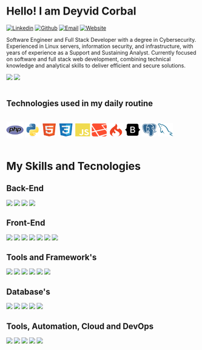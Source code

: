 # Hello! I am Deyvid Corbal

[![Linkedin](https://img.shields.io/badge/-LinkedIn-blue?style=flat&logo=Linkedin&logoColor=white)](https://www.linkedin.com/in/deyvidcorbal/)
[![Github](https://img.shields.io/badge/-Github-000?style=flat&logo=Github&logoColor=white)](https://github.com/deyvidcn)
[![Email](https://img.shields.io/badge/-Email-%23333?style=flat&logo=Microsoft-Outlook&logoColor=white)](mailto:contact@deyvidcorbal.live)
[![Website](https://img.shields.io/badge/website-000000?style=for-the-flat&logo=About.me&logoColor=white)](https://deyvidcorbal.live)

Software Engineer and Full Stack Developer with a degree in Cybersecurity. Experienced in Linux servers, information security, and infrastructure, with years of experience as a Support and Sustaining Analyst. Currently focused on software and full stack web development, combining technical knowledge and analytical skills to deliver efficient and secure solutions.


<div >
<img height="180em" src="https://github-readme-stats.vercel.app/api?username=deyvidcn&include_all_commits=true&count_private=true&show_icons=true&theme=dark">
<img height="180em" src="https://github-readme-stats.vercel.app/api/top-langs/?username=deyvidcn&langs_count=12&size_weight=0.5&count_weight=0.5&layout=compact&theme=dark&hide=hack">
</div><br/>

## Technologies used in my daily routine

<div style="display: inline_block"><br />
<img align="center" alt="PHP" height="45" width="45" src="https://raw.githubusercontent.com/devicons/devicon/master/icons/php/php-original.svg">
<img align="center" alt="Python" height="40" width="40" src="https://raw.githubusercontent.com/devicons/devicon/master/icons/python/python-original.svg">
<img align="center" alt="HTML" height="35" width="40" src="https://raw.githubusercontent.com/devicons/devicon/master/icons/html5/html5-original.svg">
<img align="center" alt="CSS" height="35" width="40" src="https://raw.githubusercontent.com/devicons/devicon/master/icons/css3/css3-original.svg">
<img align="center" alt="Js" height="35" width="40" src="https://raw.githubusercontent.com/devicons/devicon/master/icons/javascript/javascript-plain.svg">
<img align="center" alt="Laravel" height="35" width="40" src="https://raw.githubusercontent.com/devicons/devicon/master/icons/laravel/laravel-plain.svg">
<img align="center" alt="CodeIgniter" height="35" width="40" src="https://raw.githubusercontent.com/devicons/devicon/master/icons/codeigniter/codeigniter-plain.svg">
<img align="center" alt="Bootstrap" height="40" width="40" src="https://raw.githubusercontent.com/devicons/devicon/master/icons/bootstrap/bootstrap-plain.svg">
<img align="center" alt="PostgreSql" height="35" width="40" src="https://raw.githubusercontent.com/devicons/devicon/master/icons/postgresql/postgresql-plain.svg">
<img align="center" alt="MySql" height="35" width="40" src="https://raw.githubusercontent.com/devicons/devicon/master/icons/mysql/mysql-plain.svg">
</div><br />

# My Skills and Tecnologies

## Back-End

<div>
<img src="https://img.shields.io/badge/Python-blue?style=for-the-badge&logo=python&logoColor=FFD43B" />
<img src="https://img.shields.io/badge/php-777BB4?style=for-the-badge&logo=php&logoColor=white" />
<img src="https://img.shields.io/badge/C%23-purple?style=for-the-badge&logo=csharp&logoColor=white" />
<img src="https://img.shields.io/badge/C-00599C?style=for-the-badge&logo=c&logoColor=white" />
</div>

## Front-End

<div>
<img src="https://img.shields.io/badge/HTML5-E34F26?style=for-the-badge&logo=html5&logoColor=white" />
<img src="https://img.shields.io/badge/CSS3-1572B6?style=for-the-badge&logo=css3&logoColor=white" />
<img src="https://img.shields.io/badge/JavaScript-FFD43B?style=for-the-badge&logo=javascript&logoColor=000" />
<img src="https://img.shields.io/badge/Bootstrap-563D7C?style=for-the-badge&logo=bootstrap&logoColor=white" />
<img src="https://img.shields.io/badge/Tailwind_CSS-38B2AC?style=for-the-badge&logo=tailwind-css&logoColor=white" />
<img src="https://img.shields.io/badge/Sass-CC6699?style=for-the-badge&logo=sass&logoColor=white" />
<img src="https://img.shields.io/badge/jQuery-0769AD?style=for-the-badge&logo=jquery&logoColor=white" />
</div>

## Tools and Framework's

<div>
<img src="https://img.shields.io/badge/Laravel-FF2D20?style=for-the-badge&logo=laravel&logoColor=white" />
<img src="https://img.shields.io/badge/Codeigniter-white?style=for-the-badge&logo=codeigniter&logoColor=EF4223" />
<img src="https://img.shields.io/badge/Flask-000000?style=for-the-badge&logo=flask&logoColor=white" />
<img src="https://img.shields.io/badge/Django-092E20?style=for-the-badge&logo=django&logoColor=green" />
<img src="https://img.shields.io/badge/.NET-512BD4?style=for-the-badge&logo=dotnet&logoColor=white" />
<img src="https://img.shields.io/badge/Swagger-85EA2D?style=for-the-badge&logo=Swagger&logoColor=white" />
</div>

## Database's

<div>
<img src="https://img.shields.io/badge/PostgreSQL-316192?style=for-the-badge&logo=postgresql&logoColor=white" />
<img src="https://img.shields.io/badge/MySQL-005C84?style=for-the-badge&logo=mysql&logoColor=white" />
<img src="https://img.shields.io/badge/MongoDB-4EA94B?style=for-the-badge&logo=mongodb&logoColor=white" />
<img src="https://img.shields.io/badge/redis-%23DD0031.svg?&style=for-the-badge&logo=redis&logoColor=white" />
<img src="https://img.shields.io/badge/Elastic_Search-005571?style=for-the-badge&logo=elasticsearch&logoColor=white" />
</div>

## Tools, Automation, Cloud and DevOps

<div>
<img src="https://img.shields.io/badge/Linux-FCC624?style=for-the-badge&logo=linux&logoColor=black" />
<img src="https://img.shields.io/badge/GIT-E44C30?style=for-the-badge&logo=git&logoColor=white" />
<img src="https://img.shields.io/badge/Docker-2CA5E0?style=for-the-badge&logo=docker&logoColor=white" />
<img src="https://img.shields.io/badge/azure-0089D6?style=for-the-badge&logo=microsoft-azure&logoColor=white" />
<img src="https://img.shields.io/badge/AWS-FF9900?style=for-the-badge&logo=amazonaws&logoColor=black" />
</div><br />


